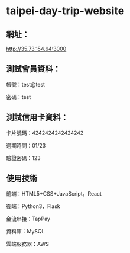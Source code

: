 # taipei-day-trip-website

## 網址：

http://35.73.154.64:3000


## 測試會員資料：

帳號：test@test

密碼：test


## 測試信用卡資料：

卡片號碼：4242424242424242

過期時間：01/23

驗證密碼：123


## 使用技術

前端：HTML5+CSS+JavaScript，React

後端：Python3，Flask

金流串接：TapPay

資料庫：MySQL

雲端服務器：AWS
